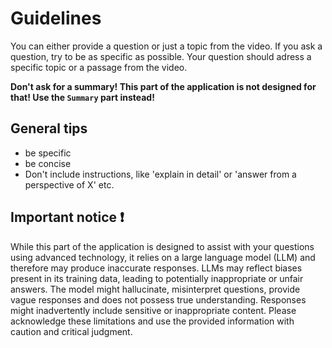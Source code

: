 # Guidelines

You can either provide a question or just a topic from the video. If you ask a question, try to be as specific as possible. Your question should adress a specific topic or a passage from the video.

**Don't ask for a summary! This part of the application is not designed for that! Use the `Summary` part instead!**

## General tips

- be specific
- be concise
- Don't include instructions, like 'explain in detail' or 'answer from a perspective of X' etc.

## Important notice ❗

While this part of the application is designed to assist with your questions using advanced technology, it relies on a large language model (LLM) and therefore may produce inaccurate responses. LLMs may reflect biases present in its training data, leading to potentially inappropriate or unfair answers. The model might hallucinate, misinterpret questions, provide vague responses and does not possess true understanding. Responses might inadvertently include sensitive or inappropriate content. Please acknowledge these limitations and use the provided information with caution and critical judgment.
